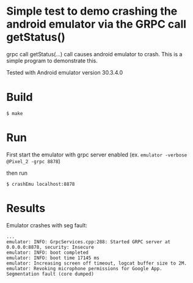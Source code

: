 # Simple test to demo crashing the android emulator via the GRPC call getStatus()
grpc call getStatus(...) call causes android emulator to crash. This is a simple program to demonstrate this.

Tested with Android emulator version 30.3.4.0

# Build
`$ make`

# Run

First start the emulator with grpc server enabled (ex. `emulator -verbose @Pixel_2 -grpc 8878`)

then run

`$ crashEmu localhost:8878`

# Results

Emulator crashes with seg fault:
```
...
emulator: INFO: GrpcServices.cpp:288: Started GRPC server at 0.0.0.0:8878, security: Insecure
emulator: INFO: boot completed
emulator: INFO: boot time 17145 ms
emulator: Increasing screen off timeout, logcat buffer size to 2M.
emulator: Revoking microphone permissions for Google App.
Segmentation fault (core dumped)
```
